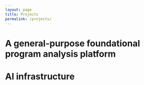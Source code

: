 ```yaml
---
layout: page
title: Projects
permalink: /projects/
---
```



# A general-purpose foundational program analysis platform


# AI infrastructure

